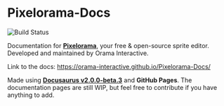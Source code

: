 # Pixelorama-Docs
![Build Status](https://github.com/Orama-Interactive/Pixelorama-Docs/workflows/deploy/badge.svg)

Documentation for [**Pixelorama**](https://github.com/Orama-Interactive/Pixelorama), your free &amp; open-source sprite editor.
Developed and maintained by Orama Interactive.

Link to the docs: https://orama-interactive.github.io/Pixelorama-Docs/

Made using [**Docusaurus v2.0.0-beta.3**](https://v2.docusaurus.io/) and **GitHub Pages**.
The documentation pages are still WIP, but feel free to contribute if you have anything to add.
